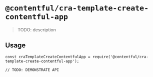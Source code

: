 # `@contentful/cra-template-create-contentful-app`

> TODO: description

## Usage

```
const craTemplateCreateContentfulApp = require('@contentful/cra-template-create-contentful-app');

// TODO: DEMONSTRATE API
```
